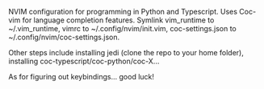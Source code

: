 NVIM configuration for programming in Python and Typescript. Uses Coc-vim for language completion features.
Symlink vim_runtime to ~/.vim_runtime, vimrc to ~/.config/nvim/init.vim, coc-settings.json to ~/.config/nvim/coc-settings.json.

Other steps include installing jedi (clone the repo to your home folder), installing coc-typescript/coc-python/coc-X...

As for figuring out keybindings... good luck!
